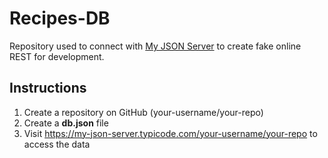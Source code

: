 # Recipes-DB

Repository used to connect with [My JSON Server](https://my-json-server.typicode.com) to create fake online REST for development.

## Instructions

1. Create a repository on GitHub (your-username/your-repo)
2. Create a **db.json** file
3. Visit https://my-json-server.typicode.com/your-username/your-repo to access the data
